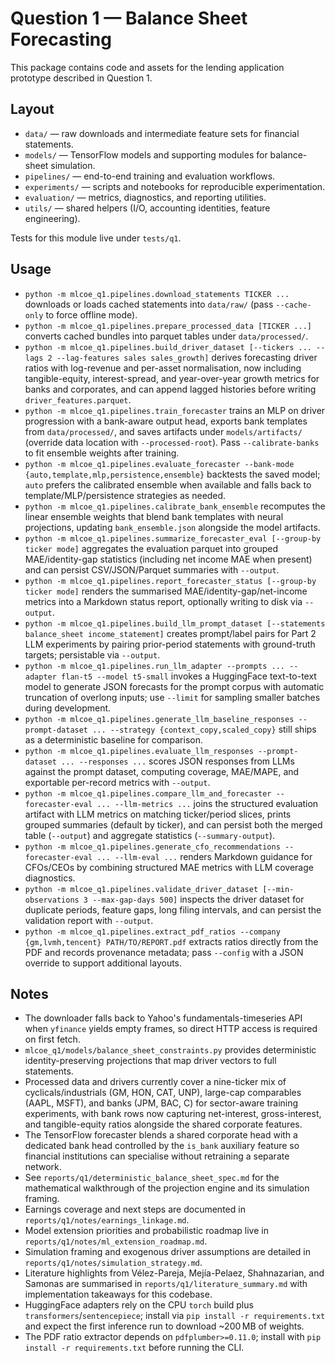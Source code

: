 # Question 1 — Balance Sheet Forecasting

This package contains code and assets for the lending application prototype described in Question 1.

## Layout
- `data/` — raw downloads and intermediate feature sets for financial statements.
- `models/` — TensorFlow models and supporting modules for balance-sheet simulation.
- `pipelines/` — end-to-end training and evaluation workflows.
- `experiments/` — scripts and notebooks for reproducible experimentation.
- `evaluation/` — metrics, diagnostics, and reporting utilities.
- `utils/` — shared helpers (I/O, accounting identities, feature engineering).

Tests for this module live under `tests/q1`.

## Usage
- `python -m mlcoe_q1.pipelines.download_statements TICKER ...` downloads or loads cached statements into `data/raw/` (pass `--cache-only` to force offline mode).
- `python -m mlcoe_q1.pipelines.prepare_processed_data [TICKER ...]` converts cached bundles into parquet tables under `data/processed/`.
- `python -m mlcoe_q1.pipelines.build_driver_dataset [--tickers ... --lags 2 --lag-features sales sales_growth]` derives forecasting driver ratios with log-revenue and per-asset normalisation, now including tangible-equity, interest-spread, and year-over-year growth metrics for banks and corporates, and can append lagged histories before writing `driver_features.parquet`.
- `python -m mlcoe_q1.pipelines.train_forecaster` trains an MLP on driver progression with a bank-aware output head, exports bank templates from `data/processed/`, and saves artifacts under `models/artifacts/` (override data location with `--processed-root`). Pass `--calibrate-banks` to fit ensemble weights after training.
- `python -m mlcoe_q1.pipelines.evaluate_forecaster --bank-mode {auto,template,mlp,persistence,ensemble}` backtests the saved model; `auto` prefers the calibrated ensemble when available and falls back to template/MLP/persistence strategies as needed.
- `python -m mlcoe_q1.pipelines.calibrate_bank_ensemble` recomputes the linear ensemble weights that blend bank templates with neural projections, updating `bank_ensemble.json` alongside the model artifacts.
- `python -m mlcoe_q1.pipelines.summarize_forecaster_eval [--group-by ticker mode]` aggregates the evaluation parquet into grouped MAE/identity-gap statistics (including net income MAE when present) and can persist CSV/JSON/Parquet summaries with `--output`.
- `python -m mlcoe_q1.pipelines.report_forecaster_status [--group-by ticker mode]` renders the summarised MAE/identity-gap/net-income metrics into a Markdown status report, optionally writing to disk via `--output`.
- `python -m mlcoe_q1.pipelines.build_llm_prompt_dataset [--statements balance_sheet income_statement]` creates prompt/label pairs for Part 2 LLM experiments by pairing prior-period statements with ground-truth targets; persistable via `--output`.
- `python -m mlcoe_q1.pipelines.run_llm_adapter --prompts ... --adapter flan-t5 --model t5-small` invokes a HuggingFace text-to-text model to generate JSON forecasts for the prompt corpus with automatic truncation of overlong inputs; use `--limit` for sampling smaller batches during development.
- `python -m mlcoe_q1.pipelines.generate_llm_baseline_responses --prompt-dataset ... --strategy {context_copy,scaled_copy}` still ships as a deterministic baseline for comparison.
- `python -m mlcoe_q1.pipelines.evaluate_llm_responses --prompt-dataset ... --responses ...` scores JSON responses from LLMs against the prompt dataset, computing coverage, MAE/MAPE, and exportable per-record metrics with `--output`.
- `python -m mlcoe_q1.pipelines.compare_llm_and_forecaster --forecaster-eval ... --llm-metrics ...` joins the structured evaluation artifact with LLM metrics on matching ticker/period slices, prints grouped summaries (default by ticker), and can persist both the merged table (`--output`) and aggregate statistics (`--summary-output`).
- `python -m mlcoe_q1.pipelines.generate_cfo_recommendations --forecaster-eval ... --llm-eval ...` renders Markdown guidance for CFOs/CEOs by combining structured MAE metrics with LLM coverage diagnostics.
- `python -m mlcoe_q1.pipelines.validate_driver_dataset [--min-observations 3 --max-gap-days 500]` inspects the driver dataset for duplicate periods, feature gaps, long filing intervals, and can persist the validation report with `--output`.
- `python -m mlcoe_q1.pipelines.extract_pdf_ratios --company {gm,lvmh,tencent} PATH/TO/REPORT.pdf` extracts ratios directly from the PDF and records provenance metadata; pass `--config` with a JSON override to support additional layouts.

## Notes
- The downloader falls back to Yahoo's fundamentals-timeseries API when `yfinance` yields empty frames, so direct HTTP access is required on first fetch.
- `mlcoe_q1/models/balance_sheet_constraints.py` provides deterministic identity-preserving projections that map driver vectors to full statements.
- Processed data and drivers currently cover a nine-ticker mix of cyclicals/industrials (GM, HON, CAT, UNP), large-cap comparables (AAPL, MSFT), and banks (JPM, BAC, C) for sector-aware training experiments, with bank rows now capturing net-interest, gross-interest, and tangible-equity ratios alongside the shared corporate features.
- The TensorFlow forecaster blends a shared corporate head with a dedicated bank head controlled by the `is_bank` auxiliary feature so financial institutions can specialise without retraining a separate network.
- See `reports/q1/deterministic_balance_sheet_spec.md` for the mathematical walkthrough of the projection engine and its simulation framing.
- Earnings coverage and next steps are documented in `reports/q1/notes/earnings_linkage.md`.
- Model extension priorities and probabilistic roadmap live in `reports/q1/notes/ml_extension_roadmap.md`.
- Simulation framing and exogenous driver assumptions are detailed in `reports/q1/notes/simulation_strategy.md`.
- Literature highlights from Vélez-Pareja, Mejía-Pelaez, Shahnazarian, and Samonas are summarised in `reports/q1/literature_summary.md` with implementation takeaways for this codebase.
- HuggingFace adapters rely on the CPU `torch` build plus `transformers`/`sentencepiece`; install via `pip install -r requirements.txt` and expect the first inference run to download ~200 MB of weights.
- The PDF ratio extractor depends on `pdfplumber>=0.11.0`; install with `pip install -r requirements.txt` before running the CLI.
